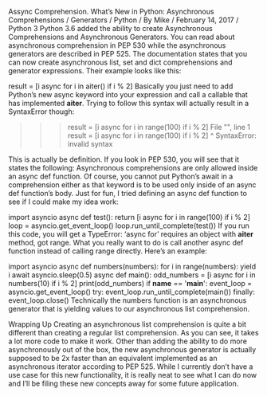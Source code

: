 Assync Comprehension.
What’s New in Python: Asynchronous Comprehensions / Generators
/ Python / By Mike / February 14, 2017 / Python 3
Python 3.6 added the ability to create Asynchronous Comprehensions and Asynchronous Generators. You can read about asynchronous comprehension in PEP 530 while the asynchronous generators are described in PEP 525. The documentation states that you can now create asynchronous list, set and dict comprehensions and generator expressions. Their example looks like this:

result = [i async for i in aiter() if i % 2]
Basically you just need to add Python’s new async keyword into your expression and call a callable that has implemented __aiter__. Trying to follow this syntax will actually result in a SyntaxError though:

>>> result = [i async for i in range(100) if i % 2]
  File "<stdin>", line 1
    result = [i async for i in range(100) if i % 2]
                    ^
SyntaxError: invalid syntax
</stdin>

This is actually be definition. If you look in PEP 530, you will see that it states the following: Asynchronous comprehensions are only allowed inside an async def function. Of course, you cannot put Python’s await in a comprehension either as that keyword is to be used only inside of an async def function’s body. Just for fun, I tried defining an async def function to see if I could make my idea work:

import asyncio
async def test(): 
    return [i async for i in range(100) if i % 2]
loop = asyncio.get_event_loop()
loop.run_until_complete(test())
If you run this code, you will get a TypeError: ‘async for’ requires an object with __aiter__ method, got range. What you really want to do is call another async def function instead of calling range directly. Here’s an example:

import asyncio
async def numbers(numbers):
    for i in range(numbers):
        yield i
        await asyncio.sleep(0.5)
async def main():
    odd_numbers = [i async for i in numbers(10) if i % 2]
    print(odd_numbers)
if __name__ == '__main__':
    event_loop = asyncio.get_event_loop()
    try:
        event_loop.run_until_complete(main())
    finally:
        event_loop.close()
Technically the numbers function is an asynchronous generator that is yielding values to our asynchronous list comprehension.

Wrapping Up
Creating an asynchronous list comprehension is quite a bit different than creating a regular list comprehension. As you can see, it takes a lot more code to make it work. Other than adding the ability to do more asynchronously out of the box, the new asynchronous generator is actually supposed to be 2x faster than an equivalent implemented as an asynchronous iterator according to PEP 525. While I currently don’t have a use case for this new functionality, it is really neat to see what I can do now and I’ll be filing these new concepts away for some future application.
